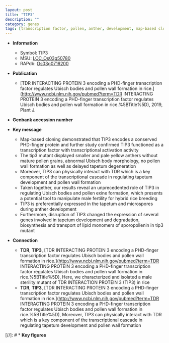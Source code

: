 ```yaml
---
layout: post
title: "TIP3"
description: ""
category: genes
tags: [transcription factor, pollen, anther, development, map-based cloning, R protein, breeding, fertility, tapetum, anther development, pollen wall, pollen exine formation]
---
```


* **Information**  
    + Symbol: TIP3  
    + MSU: [LOC_Os03g50780](http://rice.plantbiology.msu.edu/cgi-bin/ORF_infopage.cgi?orf=LOC_Os03g50780)  
    + RAPdb: [Os03g0716200](http://rapdb.dna.affrc.go.jp/viewer/gbrowse_details/irgsp1?name=Os03g0716200)  

* **Publication**  
    + [TDR INTERACTING PROTEIN 3 encoding a PHD-finger transcription factor regulates Ubisch bodies and pollen wall formation in rice.](http://www.ncbi.nlm.nih.gov/pubmed?term=TDR INTERACTING PROTEIN 3 encoding a PHD-finger transcription factor regulates Ubisch bodies and pollen wall formation in rice.%5BTitle%5D), 2019, Plant J.

* **Genbank accession number**  

* **Key message**  
    + Map-based cloning demonstrated that TIP3 encodes a conserved PHD-finger protein and further study confirmed TIP3 functioned as a transcription factor with transcriptional activation activity
    + The tip3 mutant displayed smaller and pale yellow anthers without mature pollen grains, abnormal Ubisch body morphology, no pollen wall formation as well as delayed tapetum degeneration
    + Moreover, TIP3 can physically interact with TDR which is a key component of the transcriptional cascade in regulating tapetum development and pollen wall formation
    + Taken together, our results reveal an unprecedented role of TIP3 in regulating Ubisch bodies and pollen exine formation, which presents a potential tool to manipulate male fertility for hybrid rice breeding
    + TIP3 is preferentially expressed in the tapetum and microspores during anther development
    + Furthermore, disruption of TIP3 changed the expression of several genes involved in tapetum development and degradation, biosynthesis and transport of lipid monomers of sporopollenin in tip3 mutant

* **Connection**  
    + __TDR__, __TIP3__, [TDR INTERACTING PROTEIN 3 encoding a PHD-finger transcription factor regulates Ubisch bodies and pollen wall formation in rice.](http://www.ncbi.nlm.nih.gov/pubmed?term=TDR INTERACTING PROTEIN 3 encoding a PHD-finger transcription factor regulates Ubisch bodies and pollen wall formation in rice.%5BTitle%5D),  Here, we characterized and isolated a male sterility mutant of TDR INTERACTION PROTEIN 3 (TIP3) in rice
    + __TDR__, __TIP3__, [TDR INTERACTING PROTEIN 3 encoding a PHD-finger transcription factor regulates Ubisch bodies and pollen wall formation in rice.](http://www.ncbi.nlm.nih.gov/pubmed?term=TDR INTERACTING PROTEIN 3 encoding a PHD-finger transcription factor regulates Ubisch bodies and pollen wall formation in rice.%5BTitle%5D),  Moreover, TIP3 can physically interact with TDR which is a key component of the transcriptional cascade in regulating tapetum development and pollen wall formation

[//]: # * **Key figures**  


